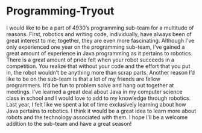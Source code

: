 # Programming-Tryout
I would like to be a part of 4930’s programming sub-team for a multitude of reasons. First, robotics and writing code, individually, have always been of great interest to me; together, they are even more fascinating. Although I’ve only experienced one year on the programming sub-team, I’ve gained a great amount of experience in Java programming as it pertains to robotics. There is a great amount of pride felt when your robot succeeds in a competition. You realize that without your code and the effort that you put in, the robot wouldn’t be anything more than scrap parts. Another reason I’d like to be on the sub-team is that a lot of my friends are fellow programmers. It’d be fun to problem solve and hang out together at meetings. I’ve learned a great deal about Java in my computer science class in school and I would love to add to my knowledge through robotics. Last year, I felt like we spent a lot of time exclusively learning about how Java pertains to robotics. I think it would be a great idea to learn more about robots and the technology associated with them. I hope I’ll be a welcome addition to the sub-team and have a great season!
